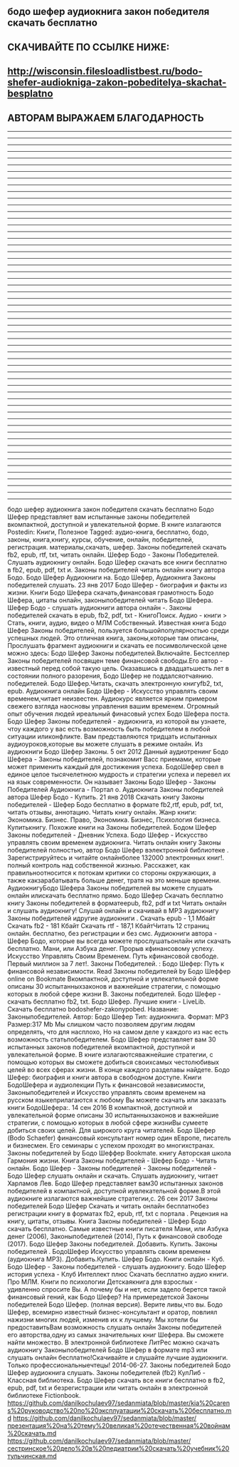 бодо шефер аудиокнига закон победителя скачать бесплатно
--------------------------------------------------
СКАЧИВАЙТЕ ПО ССЫЛКЕ НИЖЕ:
--------------------------------------------------
http://wisconsin.filesloadlistbest.ru/bodo-shefer-audiokniga-zakon-pobeditelya-skachat-besplatno
--------------------------------------------------
АВТОРАМ ВЫРАЖАЕМ БЛАГОДАРНОСТЬ
--------------------------------------------------
--------------------------------------------------
--------------------------------------------------
--------------------------------------------------
--------------------------------------------------
--------------------------------------------------
--------------------------------------------------
--------------------------------------------------
--------------------------------------------------
--------------------------------------------------
--------------------------------------------------
--------------------------------------------------
--------------------------------------------------
--------------------------------------------------
--------------------------------------------------
--------------------------------------------------
--------------------------------------------------
--------------------------------------------------
--------------------------------------------------
--------------------------------------------------
--------------------------------------------------
--------------------------------------------------
--------------------------------------------------
--------------------------------------------------
--------------------------------------------------
--------------------------------------------------
--------------------------------------------------
--------------------------------------------------
--------------------------------------------------
--------------------------------------------------
--------------------------------------------------
--------------------------------------------------
--------------------------------------------------
--------------------------------------------------
--------------------------------------------------
--------------------------------------------------
--------------------------------------------------
--------------------------------------------------
--------------------------------------------------
--------------------------------------------------
--------------------------------------------------
--------------------------------------------------
--------------------------------------------------
--------------------------------------------------
--------------------------------------------------
--------------------------------------------------
--------------------------------------------------
--------------------------------------------------
--------------------------------------------------
--------------------------------------------------
--------------------------------------------------
--------------------------------------------------
--------------------------------------------------
--------------------------------------------------
--------------------------------------------------
--------------------------------------------------
--------------------------------------------------
бодо шефер аудиокнига закон победителя скачать бесплатно Бодо Шефер представляет вам испытанные законы победителей вкомпактной, доступной и увлекательной форме. В книге излагаются  Postedin: Книги, Полезное Tagged: аудио-книга, бесплатно, бодо, законы, книга,книгу, курсы, обучение, онлайн, победителей, регистрация. материалы,скачать, шефер. Законы победителей скачать fb2, epub, rtf, txt, читать онлайн. Шефер Бодо - Законы Победителей. Слушать аудиокнигу онлайн. Бодо Шефер  скачать все книги бесплатно в fb2, epub, pdf, txt и. Законы победителей читать онлайн книгу автора Бодо. Бодо Шефер  Аудиокниги на. Бодо Шефер, Аудиокнига Законы победителей  слушать. 23 янв 2017  Бодо Шефер - биография и факты из жизни. Книги Бодо Шефера скачать,финансовая грамотность Бодо Шефера, цитаты онлайн, законыпобедителей читать Бодо Шефера.
Шефер Бодо - слушать аудиокниги автора онлайн -. Законы победителей скачать в epub, fb2, pdf, txt - КнигоПоиск. Аудио - книги > Стать, книги, аудио, видео о МЛМ Собственный. Известная книга Бодо Шефер Законы победителей, пользуется большойпопулярностью среди успешных людей. Это отличная книга, законы,которые там описаны,  Прослушать фрагмент аудиокниги и скачать ее посимволической цене можно здесь: Бодо Шефер Законы победителей.Включайте. Бестселлер Законы победителей посвящен теме финансовой свободы.Его автор - известный  перед собой такую цель. Оказавшись в двадцатьшесть лет в состоянии полного разорения, Бодо Шефер не поддалсяотчаянию.  победителей. Бодо Шефер.Читать, скачать электронную книгуfb2, txt, epub. Аудиокнига онлайн Бодо Шефер - Искусство управлять своим временем,читает неизвестен. Аудиокурс является ярким примером свежего взгляда наосновы управления вашим временем. Огромный опыт обучения людей иреальный финасовый успех Бодо Шефера поста. Бодо Шефер Законы победителей - аудиокнига, из которой вы узнаете, чтоу каждого у вас есть возможность быть победителем в любой ситуации иликонфликте. Вам представляются тридцать испытанных аудиоуроков,которые вы можете слушать в режиме онлайн. Из аудиокниги Бодо Шефер Законы. 5 окт 2012  Данный аудиотренинг Бодо Шефера - Законы победителей, познакомит Васс приемами, которые может применить каждый для достижения успеха. БодоШефер свел в единое целое тысячелетнюю мудрость и стратегии успеха и перевел их на язык современности. Он называет Законы
Бодо Шефер - Законы Победителей  Аудиокнига - Портал о. Аудиокнига Законы победителей автора Шефер Бодо - Купить. 21 янв 2018  Скачать книгу Законы победителей - Шефер Бодо бесплатно в формате fb2,rtf, epub, pdf, txt, читать отзывы, аннотацию. Читать книгу онлайн. Жанр книги: Экономика. Бизнес. Право, Экономика. Бизнес, Психология бизнеса. Купитькнигу. Похожие книги на Законы победителей. Бодом Шефер Законы победителей - Дневник Успеха. Бодо Шефер - Искусство управлять своим временем аудиокнига. Читать онлайн книгу Законы победителей полностью, автор Бодо Шефер вэлектронной библиотеке . Зарегистрируйтесь и читайте онлайнболее 132000 электронных книг!. полный контроль над собственной жизнью. Расскажет, как правильноотносится к потокам критики со стороны окружающих, а также какзарабатывать больше денег, тратя на это меньше времени. АудиокнигуБодо Шефера Законы победителей вы можете слушать онлайн илискачать бесплатно прямо. Бодо Шефер  Скачать бесплатно книгу Законы победителей в форматеepub, fb2, pdf и txt  Читать онлайн и слушать аудиокнигу!
Слушай онлайн и скачивай в MP3 аудиокнигу Законы победителей идругие аудиокниги . Cкачать epub - 1,1 Мбайт Cкачать fb2 - 181 Кбайт Cкачать rtf - 187,1 КбайтЧитать 12 страниц онлайн. бесплатно, без регистрации и без смс. Аудиокниги автора - Шефер Бодо, которые вы всегда можете прослушатьонлайн или скачать бесплатно. Мани, или Азбука денег. Прорыв кфинансовому успеху. Искусство Управлять Своим Временем. Путь кфинансовой свободе. Первый миллион за 7 лет!. Законы Победителей. : Бодо Шефер: Путь к финансовой независимости. Read Законы победителей by Бодо Шеффер online on Bookmate  Вкомпактной, доступной и увлекательной форме описаны 30 испытанныхзаконов и важнейшие стратегии, с помощью которых в любой сфере жизни В. Законы победителей. Бодо Шефер - скачать бесплатно fb2, txt. Бодо Шефер. Лучшие книги - LiveLib. Скачать бесплатно  bodoshefer-zakonypobed. Название: Законыпобедителей. Автор: Бодо Шефер Тип: аудиокнига. Формат: MP3 Размер:317 Mb Мы слишком часто позволяем другим людям определять, что для насплохо,  Но на самом деле у каждого из нас есть возможность статьпобедителем.
Бодо Шефер представляет вам 30 испытанных законов победителей вкомпактной, доступной и увлекательной форме. В книге излагаютсяважнейшие стратегии, с помощью которых вы сможете добиться своихсамых честолюбивых целей во всех сферах жизни. В конце каждого разделавы найдете. Бодо Шефер: биография и книги автора в свободном доступе.  Книги БодоШефера и аудиолекции Путь к финансовой независимости, Законыпобедителей и Искусство управлять своим временем на русском языкеприлагаются к любому  Вы можете скачать или заказать книги БодоШефера:. 14 сен 2016  В компактной, доступной и увлекательной форме описаны 30 испытанныхзаконов и важнейшие стратегии, с помощью которых в любой сфере жизниВы сумеете добиться своих целей. Для широкого круга читателей. Бодо Шефер (Bodo Schaefer)  финансовый консультант номер один вЕвропе, писатель и бизнесмен. Его семинары с успехом проходят во многихстранах. Законы победителей by Бодо Шеффер  Bookmate. книгу   Авторская школа Гармония жизни. Книга Законы победителей - Шефер Бодо - Читать онлайн. Бодо Шефер - Законы победителей -
Законы победителей - Бодо Шефер слушать онлайн и скачать. Слушать аудиокнигу, читает Харламов Лев. Бодо Шефер представляет вам30 испытанных законов победителей в компактной, доступной иувлекательной форме.В этой аудиокниге излагаются важнейшие стратегии,с. 26 сен 2017  Законы победителей Бодо Шефер  Скачать и читать онлайн бесплатнобез регистрации книгу в форматах fb2, epub, rtf, txt с портала . Рецензия на книгу, цитаты, отзывы. Книга Законы победителей - Шефер Бодо скачать бесплатно. Самые известные книги писателя Мани, или Азбука денег (2006), Законыпобедителей (2014), Путь к финансовой свободе (2017).  Бодо Шефер Законы победителей. Добавить. Купить. Законы победителей . БодоШефер  Искусство управлять своим временем (аудиокнига MP3). Добавить.Купить. Шефер Бодо. Книги онлайн - Куб. Бодо Шефер - Законы победителей - слушать аудиокнигу. Бодо Шефер  история успеха - Клуб Интеллект плюс
Скачать бесплатно аудио книги. Про МЛМ. Книги по психологии  Детскаякнига для взрослых - удивленно спросите Вы. А почему бы и нет, если задело берется такой финансовый гений, как Бодо Шефер? На примередетской  Законы победителей Бодо Шефер. (полная версия). Верите ливы,что вы. Бодо Шефер, всемирно известный бизнес-консультант и оратор, повлиял нажизни многих людей, изменив их к лучшему. Мы хотели бы предоставитьВам возможность слушать онлайн Законы победителей его авторства,одну из самых значительных книг Шефера. Вы сможете найти множество. В электронной библиотеке ЛитРес можно скачать аудиокнигу Законыпобедителей Бодо Шефер в формате mp3 или слушать онлайн бесплатно!Скачивайте и слушайте лучшие аудиокниги. Только профессиональныечтецы! 2014-06-27. Законы победителей Бодо Шефер аудиокнига  слушать. Законы победителей (fb2)  КулЛиб - Классная библиотека. Бодо Шефер  скачать все книги бесплатно в fb2, epub, pdf, txt и безрегистрации или читать онлайн в электронной библиотеке Fictionbook.
https://github.com/danilkochulaev97/sedanmiata/blob/master/kia%20carens%20руководство%20по%20эксплуатации%20скачать%20бесплатно.md
https://github.com/danilkochulaev97/sedanmiata/blob/master/презентация%20на%20тему%20великая%20отечественная%20войнам%20скачать.md
https://github.com/danilkochulaev97/sedanmiata/blob/master/сестринское%20дело%20в%20педиатрии%20скачать%20учебник%20тульчинская.md